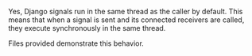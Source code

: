 Yes, Django signals run in the same thread as the caller by default. This means that when a signal is sent and its connected receivers are called, they execute synchronously in the same thread.

Files provided demonstrate this behavior.
